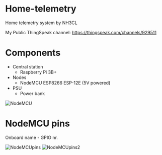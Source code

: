 # Home-telemetry
Home telemetry system by NH3CL

My Public ThingSpeak channel: https://thingspeak.com/channels/929511


# Components

 - Central station
   - Raspberry Pi 3B+
 - Nodes
   - NodeMCU ESP8266 ESP-12E (5V powered)
 - PSU
   - Power bank
  
![NodeMCU](https://cdn.instructables.com/FNA/7UD5/JH8JBT8A/FNA7UD5JH8JBT8A.LARGE.jpg)

# NodeMCU pins
Onboard name - GPIO nr.

![NodeMCUpins](https://cdn.instructables.com/FIR/Y0M6/JH8JBTNR/FIRY0M6JH8JBTNR.LARGE.jpg?auto=webp&frame=1&width=428&fit=bounds)
![NodeMCUpins2](https://esp8266-shop.com/wp-content/uploads/2018/06/9b85dc9ed38064469d67b07e9beb598e.jpg)

